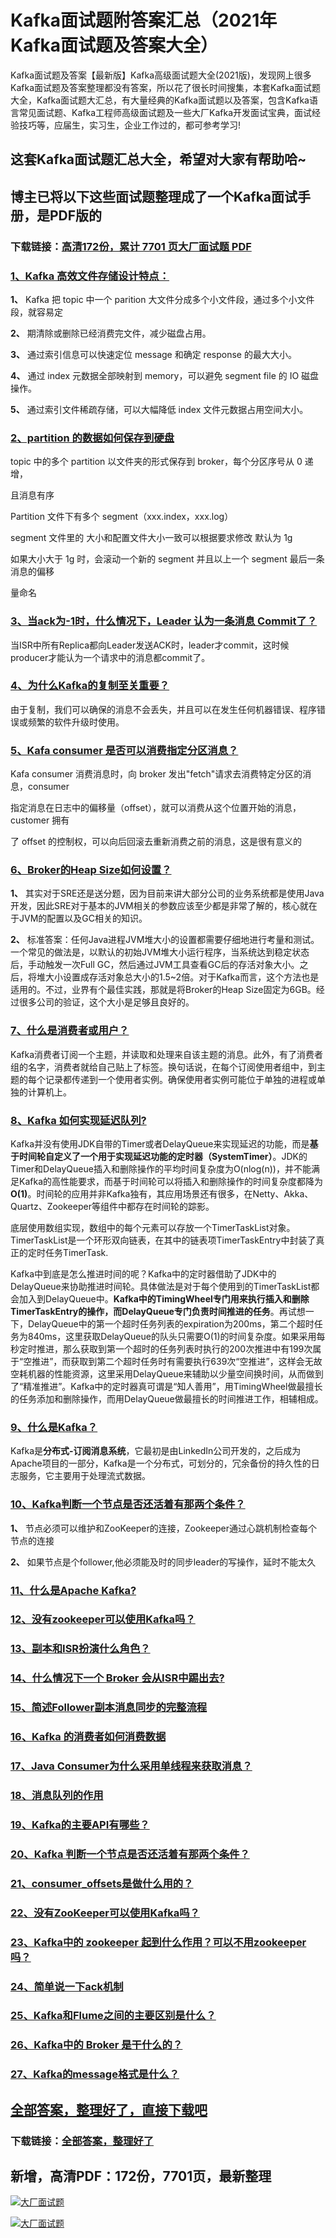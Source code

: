 # Kafka面试题附答案汇总（2021年Kafka面试题及答案大全）

Kafka面试题及答案【最新版】Kafka高级面试题大全(2021版)，发现网上很多Kafka面试题及答案整理都没有答案，所以花了很长时间搜集，本套Kafka面试题大全，Kafka面试题大汇总，有大量经典的Kafka面试题以及答案，包含Kafka语言常见面试题、Kafka工程师高级面试题及一些大厂Kafka开发面试宝典，面试经验技巧等，应届生，实习生，企业工作过的，都可参考学习!

## 这套Kafka面试题汇总大全，希望对大家有帮助哈~ 

## 博主已将以下这些面试题整理成了一个Kafka面试手册，是PDF版的

### 下载链接：[高清172份，累计 7701 页大厂面试题  PDF](https://github.com/javatechnorth/javanorth-itbooks/blob/master/docs/index.md)


### [1、Kafka 高效文件存储设计特点：](https://gitee.com/souyunku/NewDevBooks/blob/master/docs/Kafka/Kafka面试题附答案汇总（2021年Kafka面试题及答案大全）.md#1kafka-高效文件存储设计特点：)  


**1、** Kafka 把 topic 中一个 parition 大文件分成多个小文件段，通过多个小文件段，就容易定

**2、** 期清除或删除已经消费完文件，减少磁盘占用。

**3、** 通过索引信息可以快速定位 message 和确定 response 的最大大小。

**4、** 通过 index 元数据全部映射到 memory，可以避免 segment file 的 IO 磁盘操作。

**5、** 通过索引文件稀疏存储，可以大幅降低 index 文件元数据占用空间大小。


### [2、partition 的数据如何保存到硬盘](https://gitee.com/souyunku/NewDevBooks/blob/master/docs/Kafka/Kafka面试题附答案汇总（2021年Kafka面试题及答案大全）.md#2partition-的数据如何保存到硬盘)  


topic 中的多个 partition 以文件夹的形式保存到 broker，每个分区序号从 0 递增，

且消息有序

Partition 文件下有多个 segment（xxx.index，xxx.log）

segment 文件里的 大小和配置文件大小一致可以根据要求修改 默认为 1g

如果大小大于 1g 时，会滚动一个新的 segment 并且以上一个 segment 最后一条消息的偏移

量命名


### [3、当ack为-1时，什么情况下，Leader 认为一条消息 Commit了？](https://gitee.com/souyunku/NewDevBooks/blob/master/docs/Kafka/Kafka面试题附答案汇总（2021年Kafka面试题及答案大全）.md#3当ack为-1时什么情况下leader-认为一条消息-commit了)  


当ISR中所有Replica都向Leader发送ACK时，leader才commit，这时候producer才能认为一个请求中的消息都commit了。


### [4、为什么Kafka的复制至关重要？](https://gitee.com/souyunku/NewDevBooks/blob/master/docs/Kafka/Kafka面试题附答案汇总（2021年Kafka面试题及答案大全）.md#4为什么kafka的复制至关重要)  


由于复制，我们可以确保的消息不会丢失，并且可以在发生任何机器错误、程序错误或频繁的软件升级时使用。


### [5、Kafa consumer 是否可以消费指定分区消息？](https://gitee.com/souyunku/NewDevBooks/blob/master/docs/Kafka/Kafka面试题附答案汇总（2021年Kafka面试题及答案大全）.md#5kafa-consumer-是否可以消费指定分区消息)  


Kafa consumer 消费消息时，向 broker 发出"fetch"请求去消费特定分区的消息，consumer

指定消息在日志中的偏移量（offset），就可以消费从这个位置开始的消息，customer 拥有

了 offset 的控制权，可以向后回滚去重新消费之前的消息，这是很有意义的


### [6、Broker的Heap Size如何设置？](https://gitee.com/souyunku/NewDevBooks/blob/master/docs/Kafka/Kafka面试题附答案汇总（2021年Kafka面试题及答案大全）.md#6broker的heap-size如何设置)  


**1、** 其实对于SRE还是送分题，因为目前来讲大部分公司的业务系统都是使用Java开发，因此SRE对于基本的JVM相关的参数应该至少都是非常了解的，核心就在于JVM的配置以及GC相关的知识。

**2、** 标准答案：任何Java进程JVM堆大小的设置都需要仔细地进行考量和测试。一个常见的做法是，以默认的初始JVM堆大小运行程序，当系统达到稳定状态后，手动触发一次Full GC，然后通过JVM工具查看GC后的存活对象大小。之后，将堆大小设置成存活对象总大小的1.5~2倍。对于Kafka而言，这个方法也是适用的。不过，业界有个最佳实践，那就是将Broker的Heap Size固定为6GB。经过很多公司的验证，这个大小是足够且良好的。


### [7、什么是消费者或用户？](https://gitee.com/souyunku/NewDevBooks/blob/master/docs/Kafka/Kafka面试题附答案汇总（2021年Kafka面试题及答案大全）.md#7什么是消费者或用户)  


Kafka消费者订阅一个主题，并读取和处理来自该主题的消息。此外，有了消费者组的名字，消费者就给自己贴上了标签。换句话说，在每个订阅使用者组中，到主题的每个记录都传递到一个使用者实例。确保使用者实例可能位于单独的进程或单独的计算机上。


### [8、Kafka 如何实现延迟队列?](https://gitee.com/souyunku/NewDevBooks/blob/master/docs/Kafka/Kafka面试题附答案汇总（2021年Kafka面试题及答案大全）.md#8kafka-如何实现延迟队列)  


Kafka并没有使用JDK自带的Timer或者DelayQueue来实现延迟的功能，而是**基于时间轮自定义了一个用于实现延迟功能的定时器（SystemTimer）**。JDK的Timer和DelayQueue插入和删除操作的平均时间复杂度为O(nlog(n))，并不能满足Kafka的高性能要求，而基于时间轮可以将插入和删除操作的时间复杂度都降为**O(1)**。时间轮的应用并非Kafka独有，其应用场景还有很多，在Netty、Akka、Quartz、Zookeeper等组件中都存在时间轮的踪影。

底层使用数组实现，数组中的每个元素可以存放一个TimerTaskList对象。TimerTaskList是一个环形双向链表，在其中的链表项TimerTaskEntry中封装了真正的定时任务TimerTask.

Kafka中到底是怎么推进时间的呢？Kafka中的定时器借助了JDK中的DelayQueue来协助推进时间轮。具体做法是对于每个使用到的TimerTaskList都会加入到DelayQueue中。**Kafka中的TimingWheel专门用来执行插入和删除TimerTaskEntry的操作，而DelayQueue专门负责时间推进的任务**。再试想一下，DelayQueue中的第一个超时任务列表的expiration为200ms，第二个超时任务为840ms，这里获取DelayQueue的队头只需要O(1)的时间复杂度。如果采用每秒定时推进，那么获取到第一个超时的任务列表时执行的200次推进中有199次属于“空推进”，而获取到第二个超时任务时有需要执行639次“空推进”，这样会无故空耗机器的性能资源，这里采用DelayQueue来辅助以少量空间换时间，从而做到了“精准推进”。Kafka中的定时器真可谓是“知人善用”，用TimingWheel做最擅长的任务添加和删除操作，而用DelayQueue做最擅长的时间推进工作，相辅相成。



### [9、什么是Kafka？](https://gitee.com/souyunku/NewDevBooks/blob/master/docs/Kafka/Kafka面试题附答案汇总（2021年Kafka面试题及答案大全）.md#9什么是kafka)  


Kafka是**分布式-订阅消息系统**，它最初是由LinkedIn公司开发的，之后成为Apache项目的一部分，Kafka是一个分布式，可划分的，冗余备份的持久性的日志服务，它主要用于处理流式数据。


### [10、Kafka判断一个节点是否还活着有那两个条件？](https://gitee.com/souyunku/NewDevBooks/blob/master/docs/Kafka/Kafka面试题附答案汇总（2021年Kafka面试题及答案大全）.md#10kafka判断一个节点是否还活着有那两个条件)  


**1、** 节点必须可以维护和ZooKeeper的连接，Zookeeper通过心跳机制检查每个节点的连接

**2、** 如果节点是个follower,他必须能及时的同步leader的写操作，延时不能太久


### [11、什么是Apache Kafka?](https://gitee.com/souyunku/NewDevBooks/blob/master/docs/Kafka/Kafka面试题附答案汇总（2021年Kafka面试题及答案大全）.md#11什么是apache-kafka)  

### [12、没有zookeeper可以使用Kafka吗？](https://gitee.com/souyunku/NewDevBooks/blob/master/docs/Kafka/Kafka面试题附答案汇总（2021年Kafka面试题及答案大全）.md#12没有zookeeper可以使用kafka吗)  

### [13、副本和ISR扮演什么角色？](https://gitee.com/souyunku/NewDevBooks/blob/master/docs/Kafka/Kafka面试题附答案汇总（2021年Kafka面试题及答案大全）.md#13副本和isr扮演什么角色)  

### [14、什么情况下一个 Broker 会从ISR中踢出去?](https://gitee.com/souyunku/NewDevBooks/blob/master/docs/Kafka/Kafka面试题附答案汇总（2021年Kafka面试题及答案大全）.md#14什么情况下一个-broker-会从isr中踢出去)  

### [15、简述Follower副本消息同步的完整流程](https://gitee.com/souyunku/NewDevBooks/blob/master/docs/Kafka/Kafka面试题附答案汇总（2021年Kafka面试题及答案大全）.md#15简述follower副本消息同步的完整流程)  

### [16、Kafka 的消费者如何消费数据](https://gitee.com/souyunku/NewDevBooks/blob/master/docs/Kafka/Kafka面试题附答案汇总（2021年Kafka面试题及答案大全）.md#16kafka-的消费者如何消费数据)  

### [17、Java Consumer为什么采用单线程来获取消息？](https://gitee.com/souyunku/NewDevBooks/blob/master/docs/Kafka/Kafka面试题附答案汇总（2021年Kafka面试题及答案大全）.md#17java-consumer为什么采用单线程来获取消息)  

### [18、消息队列的作用](https://gitee.com/souyunku/NewDevBooks/blob/master/docs/Kafka/Kafka面试题附答案汇总（2021年Kafka面试题及答案大全）.md#18消息队列的作用)  

### [19、Kafka的主要API有哪些？](https://gitee.com/souyunku/NewDevBooks/blob/master/docs/Kafka/Kafka面试题附答案汇总（2021年Kafka面试题及答案大全）.md#19kafka的主要api有哪些)  

### [20、Kafka 判断一个节点是否还活着有那两个条件？](https://gitee.com/souyunku/NewDevBooks/blob/master/docs/Kafka/Kafka面试题附答案汇总（2021年Kafka面试题及答案大全）.md#20kafka-判断一个节点是否还活着有那两个条件)  

### [21、consumer_offsets是做什么用的？](https://gitee.com/souyunku/NewDevBooks/blob/master/docs/Kafka/Kafka面试题附答案汇总（2021年Kafka面试题及答案大全）.md#21consumer_offsets是做什么用的)  

### [22、没有ZooKeeper可以使用Kafka吗？](https://gitee.com/souyunku/NewDevBooks/blob/master/docs/Kafka/Kafka面试题附答案汇总（2021年Kafka面试题及答案大全）.md#22没有zookeeper可以使用kafka吗)  

### [23、Kafka中的 zookeeper 起到什么作用？可以不用zookeeper吗？](https://gitee.com/souyunku/NewDevBooks/blob/master/docs/Kafka/Kafka面试题附答案汇总（2021年Kafka面试题及答案大全）.md#23kafka中的-zookeeper-起到什么作用可以不用zookeeper吗)  

### [24、简单说一下ack机制](https://gitee.com/souyunku/NewDevBooks/blob/master/docs/Kafka/Kafka面试题附答案汇总（2021年Kafka面试题及答案大全）.md#24简单说一下ack机制)  

### [25、Kafka和Flume之间的主要区别是什么？](https://gitee.com/souyunku/NewDevBooks/blob/master/docs/Kafka/Kafka面试题附答案汇总（2021年Kafka面试题及答案大全）.md#25kafka和flume之间的主要区别是什么)  

### [26、Kafka中的 Broker 是干什么的？](https://gitee.com/souyunku/NewDevBooks/blob/master/docs/Kafka/Kafka面试题附答案汇总（2021年Kafka面试题及答案大全）.md#26kafka中的-broker-是干什么的)  

### [27、Kafka的message格式是什么？](https://gitee.com/souyunku/NewDevBooks/blob/master/docs/Kafka/Kafka面试题附答案汇总（2021年Kafka面试题及答案大全）.md#27kafka的message格式是什么)  





## [全部答案，整理好了，直接下载吧](https://gitee.com/souyunku/DevBooks/blob/master/docs/daan.md)

### 下载链接：[全部答案，整理好了](https://gitee.com/souyunku/NewDevBooks/blob/master/docs/daan.md)




## 新增，高清PDF：172份，7701页，最新整理

[![大厂面试题](https://www.souyunku.com/wp-content/uploads/weixin/mst.png "架构师专栏")](https://www.souyunku.com/wp-content/uploads/weixin/githup-weixin.png "架构师专栏")

[![大厂面试题](https://www.souyunku.com/wp-content/uploads/weixin/githup-weixin.png "架构师专栏")](https://www.souyunku.com/wp-content/uploads/weixin/githup-weixin.png "架构师专栏")
